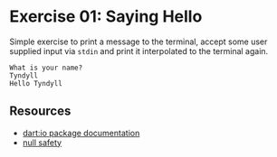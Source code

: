# Exercise 01: Saying Hello

Simple exercise to print a message to the terminal, accept some user supplied 
input via `stdin` and print it interpolated to the terminal again. 

```shell
What is your name?
Tyndyll
Hello Tyndyll
```

## Resources

* [dart:io package documentation](https://api.dart.dev/stable/2.19.4/dart-io/dart-io-library.html)
* [null safety](https://dart.dev/null-safety)

